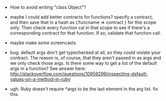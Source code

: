 - How to avoid writing "class Object"?
- maybe I could add better contracts for functions? specify a contract, and then save that in a hash as (:funcname => contract } for this scope only. Then check every function cal in that scope to see if there's a corresponding contract for that function. If so, validate that function call.
- maybe make some screencasts

- bug: default args don't get typechecked at all, so they could violate your contract.
The reason is, of course, that they aren't passed in as args and we only check those args. Is there some way to get a list of the default args in a function?
    See answer here: http://stackoverflow.com/questions/10959299/inspecting-default-values-on-a-method-in-ruby

- ugh. Ruby doesn't require *args to be the last element in the arg list. fix this.

